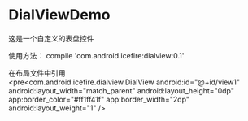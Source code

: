 # DialViewDemo
这是一个自定义的表盘控件

使用方法：
compile 'com.android.icefire:dialview:0.1'

在布局文件中引用<br/>
<pre<com.android.icefire.dialview.DialView
        android:id="@+id/view1"
        android:layout_width="match_parent"
        android:layout_height="0dp"
        app:border_color="#ff1ff41f"
        app:border_width="2dp"
        android:layout_weight="1"
        /><pre>
        
        
